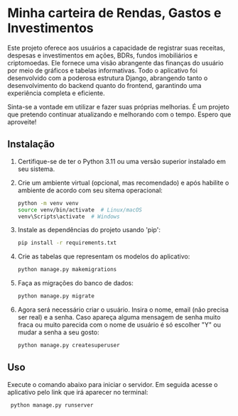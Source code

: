 # Minha carteira de Rendas, Gastos e Investimentos

Este projeto oferece aos usuários a capacidade de registrar suas receitas, despesas e investimentos em ações, BDRs, fundos imobiliários e criptomoedas. Ele fornece uma visão abrangente das finanças do usuário por meio de gráficos e tabelas informativas. Todo o aplicativo foi desenvolvido com a poderosa estrutura Django, abrangendo tanto o desenvolvimento do backend quanto do frontend, garantindo uma experiência completa e eficiente.

Sinta-se a vontade em utilizar e fazer suas próprias melhorias. É um projeto que pretendo continuar atualizando e melhorando com o tempo. Espero que aproveite!

## Instalação

1. Certifique-se de ter o Python 3.11 ou uma versão superior instalado em seu sistema.

2. Crie um ambiente virtual (opcional, mas recomendado) e após habilite o ambiente de acordo com seu sitema operacional:
   ```bash
   python -m venv venv
   source venv/bin/activate  # Linux/macOS
   venv\Scripts\activate  # Windows

3. Instale as dependências do projeto usando 'pip':
    ```bash
    pip install -r requirements.txt

4. Crie as tabelas que representam os modelos do aplicativo:
    ```bash
    python manage.py makemigrations

5. Faça as migrações do banco de dados:
    ```bash
    python manage.py migrate

6. Agora será necessário criar o usuário. Insira o nome, email (não precisa ser real) e a senha. Caso apareça alguma mensagem de senha muito fraca ou muito parecida com o nome de usuário é só escolher "Y" ou mudar a senha a seu gosto:
    ```bash
    python manage.py createsuperuser

## Uso

Execute o comando abaixo para iniciar o servidor. Em seguida acesse o aplicativo pelo link que irá aparecer no terminal:
   ```bash
    python manage.py runserver